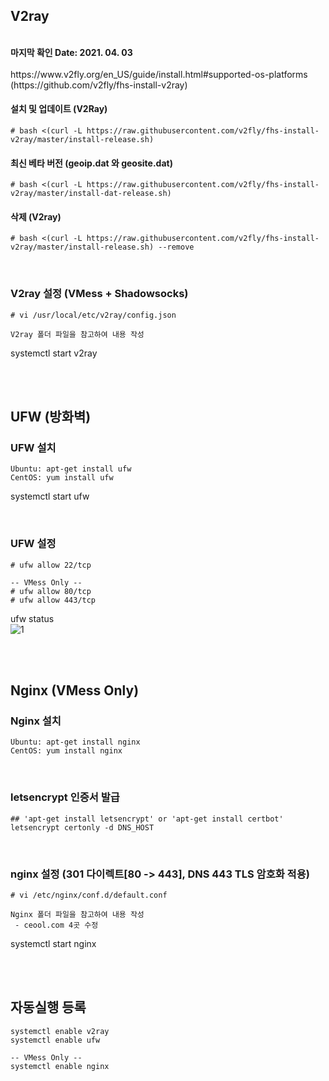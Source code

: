 
## V2ray
<br>
<Strong>마지막 확인 Date: 2021. 04. 03</Strong>
<br>
<br>
https://www.v2fly.org/en_US/guide/install.html#supported-os-platforms <br>
(https://github.com/v2fly/fhs-install-v2ray)

<br>

#### 설치 및 업데이트 (V2Ray)
```
# bash <(curl -L https://raw.githubusercontent.com/v2fly/fhs-install-v2ray/master/install-release.sh)
```

#### 최신 베타 버전 (geoip.dat 와 geosite.dat)
```
# bash <(curl -L https://raw.githubusercontent.com/v2fly/fhs-install-v2ray/master/install-dat-release.sh)
```

#### 삭제 (V2ray)
```
# bash <(curl -L https://raw.githubusercontent.com/v2fly/fhs-install-v2ray/master/install-release.sh) --remove
```

<br>

### V2ray 설정 (VMess + Shadowsocks)
```
# vi /usr/local/etc/v2ray/config.json

V2ray 폴더 파일을 참고하여 내용 작성
```

systemctl start v2ray

<br>
<br>

## UFW (방화벽)
### UFW 설치
```
Ubuntu: apt-get install ufw
CentOS: yum install ufw
```

systemctl start ufw

<br>

### UFW 설정
```
# ufw allow 22/tcp

-- VMess Only --
# ufw allow 80/tcp
# ufw allow 443/tcp
```

ufw status <br>
![1](https://user-images.githubusercontent.com/62891711/113473707-2ddef300-94a6-11eb-9da5-94faefd57070.png)



<br>
<br>

## Nginx (VMess Only)

### Nginx 설치
```
Ubuntu: apt-get install nginx
CentOS: yum install nginx
```

<br>

### letsencrypt 인증서 발급
```
## 'apt-get install letsencrypt' or 'apt-get install certbot'
letsencrypt certonly -d DNS_HOST
```

<br>

### nginx 설정 (301 다이렉트[80 -> 443], DNS 443 TLS 암호화 적용)
```
# vi /etc/nginx/conf.d/default.conf

Nginx 폴더 파일을 참고하여 내용 작성
 - ceool.com 4곳 수정
```

systemctl start nginx

<br>
<br>

## 자동실행 등록
```
systemctl enable v2ray
systemctl enable ufw

-- VMess Only --
systemctl enable nginx
```
